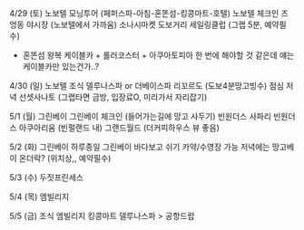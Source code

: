 4/29 (토) 노보텔
모닝투어 (페퍼스파-아침-혼똔섬-킹콩마트-호텔)
노보텔 체크인
즈엉동 야시장 (노보텔에서 가까움)
소나시마켓 도보거리
세일링클럽 (그랩 5분, 예약필수)

* 혼똔섬 왕복 케이블카 + 롤러코스터 + 아쿠아토피아 한 번에 해야할 것 같은데 얘는 케이블카만 있는건가..?



4/30 (일) 노보텔
조식
델루나스파 or 더베이스파
리꼬르도 (도보4분망고빙수)
점심
저녁 선셋사나토 (그랩타면 금방, 입장료O, 미리가서 자리잡기)



5/1 (월) 그린베이
그린베이 체크인 (들어가는길에 망고 사두기)
빈원더스 사파리
빈원더스 아쿠아리움 (빈펄랜드 내)
그랜드월드 (더커피하우스 뷰 좋음)





5/2 (화) 그린베이
하루종일 그린베이
바다보고 쉬기
카약/수영장 가능
저녁에는 망고베이 온더락? (위치상,, 예약필수)







5/3 (수) 두짓프린세스







5/4 (목) 엠빌리지







5/5 (금)
조식 엠빌리지
킹콩마트
델루나스파 > 공항드랍
